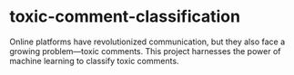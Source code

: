 # toxic-comment-classification
Online platforms have revolutionized communication, but they also face a growing problem—toxic comments. This project harnesses the power of machine learning to classify toxic comments. 

